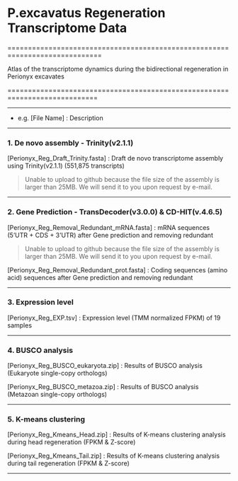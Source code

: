 # P.excavatus Regeneration Transcriptome Data

=============================================================================

Atlas of the transcriptome dynamics during the bidirectional regeneration in Perionyx excavates

============================================================================


---

* e.g.
[File Name]
: Description

---


### 1. De novo assembly - Trinity(v2.1.1)

[Perionyx_Reg_Draft_Trinity.fasta]
: Draft de novo transcriptome assembly using Trinity(v2.1.1) (551,875 transcripts)   

> Unable to upload to github because the file size of the assembly is larger than 25MB.
> We will send it to you upon request by e-mail.

---

### 2. Gene Prediction - TransDecoder(v3.0.0) & CD-HIT(v.4.6.5)

[Perionyx_Reg_Removal_Redundant_mRNA.fasta]
: mRNA sequences (5’UTR + CDS + 3’UTR) after Gene prediction and removing redundant   

> Unable to upload to github because the file size of the assembly is larger than 25MB.
> We will send it to you upon request by e-mail.   

[Perionyx_Reg_Removal_Redundant_prot.fasta]
: Coding sequences (amino acid) sequences after Gene prediction and removing redundant     

---

### 3. Expression level

[Perionyx_Reg_EXP.tsv]
: Expression level (TMM normalized FPKM) of 19 samples   

---

### 4. BUSCO analysis

[Perionyx_Reg_BUSCO_eukaryota.zip]
: Results of BUSCO analysis (Eukaryote single-copy orthologs)   

[Perionyx_Reg_BUSCO_metazoa.zip]
: Results of BUSCO analysis (Metazoan single-copy orthologs)   

---

### 5. K-means clustering

[Perionyx_Reg_Kmeans_Head.zip]
: Results of K-means clustering analysis during head regeneration (FPKM & Z-score)   

[Perionyx_Reg_Kmeans_Tail.zip]
: Results of K-means clustering analysis during tail regeneration (FPKM & Z-score)   

---



